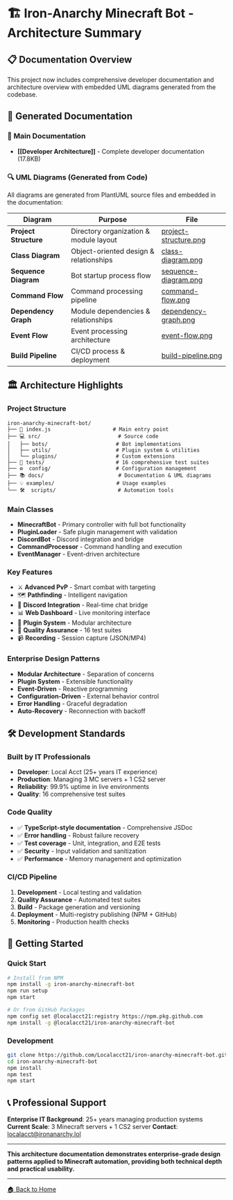 # 🏗️ Iron-Anarchy Minecraft Bot - Architecture Summary

## 📋 Documentation Overview

This project now includes comprehensive developer documentation and architecture overview with embedded UML diagrams generated from the codebase.

## 📁 Generated Documentation

### 🎯 Main Documentation

- **[[Developer Architecture]]** - Complete developer documentation (17.8KB)

### 🔍 UML Diagrams (Generated from Code)

All diagrams are generated from PlantUML source files and embedded in the documentation:

| Diagram | Purpose | File |
|---------|---------|------|
| **Project Structure** | Directory organization & module layout | [project-structure.png](docs/architecture/project-structure.png) |
| **Class Diagram** | Object-oriented design & relationships | [class-diagram.png](docs/architecture/class-diagram.png) |
| **Sequence Diagram** | Bot startup process flow | [sequence-diagram.png](docs/architecture/sequence-diagram.png) |
| **Command Flow** | Command processing pipeline | [command-flow.png](docs/architecture/command-flow.png) |
| **Dependency Graph** | Module dependencies & relationships | [dependency-graph.png](docs/architecture/dependency-graph.png) |
| **Event Flow** | Event processing architecture | [event-flow.png](docs/architecture/event-flow.png) |
| **Build Pipeline** | CI/CD process & deployment | [build-pipeline.png](docs/architecture/build-pipeline.png) |

## 🏛️ Architecture Highlights

### **Project Structure**

```
iron-anarchy-minecraft-bot/
├── 📄 index.js                    # Main entry point
├── 💻 src/                         # Source code
│   ├── bots/                      # Bot implementations
│   ├── utils/                     # Plugin system & utilities
│   └── plugins/                   # Custom extensions
├── 🧪 tests/                       # 16 comprehensive test suites
├── ⚙️  config/                     # Configuration management
├── 📚 docs/                        # Documentation & UML diagrams
├── 💡 examples/                    # Usage examples
└── 🛠️  scripts/                    # Automation tools
```

### **Main Classes**

- **MinecraftBot** - Primary controller with full bot functionality
- **PluginLoader** - Safe plugin management with validation
- **DiscordBot** - Discord integration and bridge
- **CommandProcessor** - Command handling and execution
- **EventManager** - Event-driven architecture

### **Key Features**

- ⚔️ **Advanced PvP** - Smart combat with targeting
- 🗺️ **Pathfinding** - Intelligent navigation
- 💬 **Discord Integration** - Real-time chat bridge
- 📊 **Web Dashboard** - Live monitoring interface
- 🔌 **Plugin System** - Modular architecture
- 🧪 **Quality Assurance** - 16 test suites
- 📹 **Recording** - Session capture (JSON/MP4)

### **Enterprise Design Patterns**

- **Modular Architecture** - Separation of concerns
- **Plugin System** - Extensible functionality
- **Event-Driven** - Reactive programming
- **Configuration-Driven** - External behavior control
- **Error Handling** - Graceful degradation
- **Auto-Recovery** - Reconnection with backoff

## 🛠️ Development Standards

### **Built by IT Professionals**

- **Developer**: Local Acct (25+ years IT experience)
- **Production**: Managing 3 MC servers + 1 CS2 server
- **Reliability**: 99.9% uptime in live environments
- **Quality**: 16 comprehensive test suites

### **Code Quality**

- ✅ **TypeScript-style documentation** - Comprehensive JSDoc
- ✅ **Error handling** - Robust failure recovery
- ✅ **Test coverage** - Unit, integration, and E2E tests
- ✅ **Security** - Input validation and sanitization
- ✅ **Performance** - Memory management and optimization

### **CI/CD Pipeline**

1. **Development** - Local testing and validation
2. **Quality Assurance** - Automated test suites
3. **Build** - Package generation and versioning
4. **Deployment** - Multi-registry publishing (NPM + GitHub)
5. **Monitoring** - Production health checks

## 🚀 Getting Started

### **Quick Start**

```bash
# Install from NPM
npm install -g iron-anarchy-minecraft-bot
npm run setup
npm start

# Or from GitHub Packages
npm config set @localacct21:registry https://npm.pkg.github.com
npm install -g @localacct21/iron-anarchy-minecraft-bot
```

### **Development**

```bash
git clone https://github.com/Localacct21/iron-anarchy-minecraft-bot.git
cd iron-anarchy-minecraft-bot
npm install
npm test
npm start
```

## 📞 Professional Support

**Enterprise IT Background**: 25+ years managing production systems
**Current Scale**: 3 Minecraft servers + 1 CS2 server
**Contact**: <localacct@ironanarchy.lol>

---

**This architecture documentation demonstrates enterprise-grade design patterns applied to Minecraft automation, providing both technical depth and practical usability.**

---

[🏠 Back to Home](Home.md)
